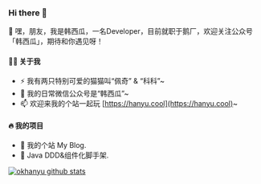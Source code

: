 ### Hi there 👋

<!--
**okhanyu/okhanyu** is a ✨ _special_ ✨ repository because its `README.md` (this file) appears on your GitHub profile.

Here are some ideas to get you started:

- 🔭 I’m currently working on ...
- 🌱 I’m currently learning ...
- 👯 I’m looking to collaborate on ...
- 🤔 I’m looking for help with ...
- 💬 Ask me about ...
- 📫 How to reach me: ...
- 😄 Pronouns: ...
- ⚡ Fun fact: ...
-->

💬 嘿，朋友，我是韩西瓜，一名Developer，目前就职于鹅厂，欢迎关注公众号「韩西瓜」，期待和你遇见呀！

#### 👨‍🚒 关于我
- ⚡ 我有两只特别可爱的猫猫叫“佩奇” & “科科”~
- 🤔 我的日常微信公众号是“韩西瓜”~ 
- 📫 欢迎来我的个站一起玩 [https://hanyu.cool](https://hanyu.cool)~
#### 🔥 我的项目
- 🔰 我的个站 My Blog.
- 🌱 Java DDD&组件化脚手架.

[![okhanyu github stats](https://github-readme-stats.vercel.app/api?username=okhanyu)](https://github.com/okhanyu)
